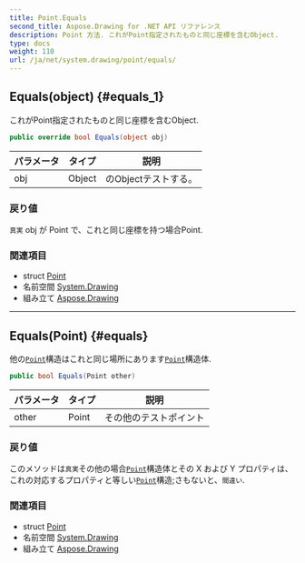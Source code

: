 ```yaml
---
title: Point.Equals
second_title: Aspose.Drawing for .NET API リファレンス
description: Point 方法. これがPoint指定されたものと同じ座標を含むObject.
type: docs
weight: 110
url: /ja/net/system.drawing/point/equals/
---
```

## Equals(object) {#equals_1}

これがPoint指定されたものと同じ座標を含むObject.

```csharp
public override bool Equals(object obj)
```

| パラメータ | タイプ | 説明 |
| --- | --- | --- |
| obj | Object | のObjectテストする。 |

### 戻り値

`真実` obj が Point で、これと同じ座標を持つ場合Point.

### 関連項目

* struct [Point](../)
* 名前空間 [System.Drawing](../../point/)
* 組み立て [Aspose.Drawing](../../../)

---

## Equals(Point) {#equals}

他の[`Point`](../)構造はこれと同じ場所にあります[`Point`](../)構造体.

```csharp
public bool Equals(Point other)
```

| パラメータ | タイプ | 説明 |
| --- | --- | --- |
| other | Point | その他のテストポイント |

### 戻り値

このメソッドは`真実`その他の場合[`Point`](../)構造体とその X および Y プロパティは、これの対応するプロパティと等しい[`Point`](../)構造;さもないと、`間違い`.

### 関連項目

* struct [Point](../)
* 名前空間 [System.Drawing](../../point/)
* 組み立て [Aspose.Drawing](../../../)


